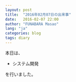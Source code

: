 ```yaml
---
layout: post
title:  "2016年02月07日の出来事"
date:   2016-02-07 22:00
author: "FUNABARA Masao"
lang: "ja"
categories: blog
tags: diary
---
```


本日は、

* システム開発

を行いました。
